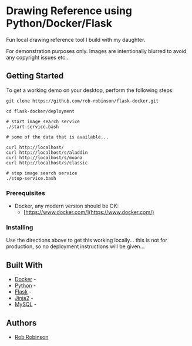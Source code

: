 
# Drawing Reference using Python/Docker/Flask

Fun local drawing reference tool I build with my daughter.

For demonstration purposes only. Images are intentionally blurred to avoid any copyright issues etc... 

## Getting Started

To get a working demo on your desktop, perform the following steps:

```
git clone https://github.com/rob-robinson/flask-docker.git

cd flask-docker/deployment

# start image search service
./start-service.bash

# some of the data that is available...

curl http://localhost/
curl http://localhost/s/aladdin
curl http://localhost/s/moana
curl http://localhost/s/classic

# stop image search service
./stop-service.bash
```

### Prerequisites

* Docker, any modern version should be OK:
  * [https://www.docker.com/](https://www.docker.com/)

### Installing

Use the directions above to get this working locally... this is not for production, so no deployment instructions will be given...

## Built With

* [Docker]() - 
* [Python]() - 
* [Flask]() - 
* [Jinja2]() -
* [MySQL]() -

## Authors

* [Rob Robinson](https://github.com/rob-robinson)

